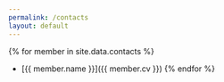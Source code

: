 ```yaml
---
permalink: /contacts
layout: default
---
```


{% for member in site.data.contacts %}
  * [{{ member.name }}]({{ member.cv }})
{% endfor %}
